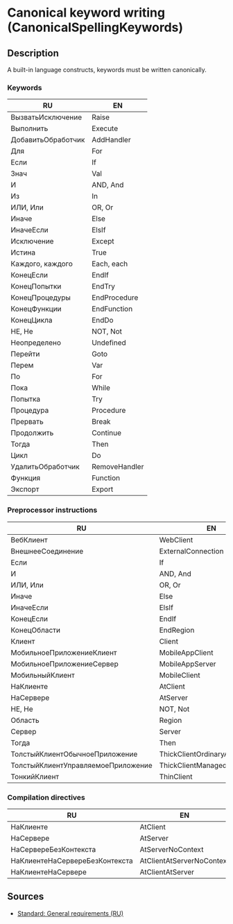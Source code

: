 # Canonical keyword writing (CanonicalSpellingKeywords)

<!-- Блоки выше заполняются автоматически, не трогать -->
## Description

A built-in language constructs, keywords must be written canonically.

### Keywords

| RU                 | EN            |
|--------------------|---------------|
| ВызватьИсключение  | Raise         |
| Выполнить          | Execute       |
| ДобавитьОбработчик | AddHandler    |
| Для                | For           |
| Если               | If            |
| Знач               | Val           |
| И                  | AND, And      |
| Из                 | In            |
| ИЛИ, Или           | OR, Or        |
| Иначе              | Else          |
| ИначеЕсли          | ElsIf         |
| Исключение         | Except        |
| Истина             | True          |
| Каждого, каждого   | Each, each    |
| КонецЕсли          | EndIf         |
| КонецПопытки       | EndTry        |
| КонецПроцедуры     | EndProcedure  |
| КонецФункции       | EndFunction   |
| КонецЦикла         | EndDo         |
| НЕ, Не             | NOT, Not      |
| Неопределено       | Undefined     |
| Перейти            | Goto          |
| Перем              | Var           |
| По                 | For           |
| Пока               | While         |
| Попытка            | Try           |
| Процедура          | Procedure     |
| Прервать           | Break         |
| Продолжить         | Continue      |
| Тогда              | Then          |
| Цикл               | Do            |
| УдалитьОбработчик  | RemoveHandler |
| Функция            | Function      |
| Экспорт            | Export        |

### Preprocessor instructions

| RU                                 | EN                             |
|------------------------------------|--------------------------------|
| ВебКлиент                          | WebClient                      |
| ВнешнееСоединение                  | ExternalConnection             |
| Если                               | If                             |
| И                                  | AND, And                       |
| ИЛИ, Или                           | OR, Or                         |
| Иначе                              | Else                           |
| ИначеЕсли                          | ElsIf                          |
| КонецЕсли                          | EndIf                          |
| КонецОбласти                       | EndRegion                      |
| Клиент                             | Client                         |
| МобильноеПриложениеКлиент          | MobileAppClient                |
| МобильноеПриложениеСервер          | MobileAppServer                |
| МобильныйКлиент                    | MobileClient                   |
| НаКлиенте                          | AtClient                       |
| НаСервере                          | AtServer                       |
| НЕ, Не                             | NOT, Not                       |
| Область                            | Region                         |
| Сервер                             | Server                         |
| Тогда                              | Then                           |
| ТолстыйКлиентОбычноеПриложение     | ThickClientOrdinaryApplication |
| ТолстыйКлиентУправляемоеПриложение | ThickClientManagedApplication  |
| ТонкийКлиент                       | ThinClient                     |

### Compilation directives

| RU                             | EN                        |
|--------------------------------|---------------------------|
| НаКлиенте                      | AtClient                  |
| НаСервере                      | AtServer                  |
| НаСервереБезКонтекста          | AtServerNoContext         |
| НаКлиентеНаСервереБезКонтекста | AtClientAtServerNoContext |
| НаКлиентеНаСервере             | AtClientAtServer          |

## Sources

+ [Standard: General requirements (RU)](https://its.1c.ru/db/v8std#content:441:hdoc)
